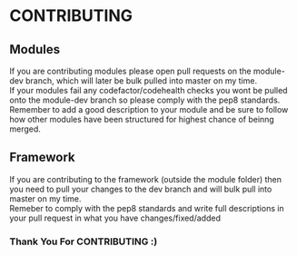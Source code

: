 # CONTRIBUTING

## Modules
If you are contributing modules please open pull requests on the module-dev branch, which will later be bulk pulled into master on my time.  
If your modules fail any codefactor/codehealth checks you wont be pulled onto the module-dev branch so please comply with the pep8 standards.
Remember to add a good description to your module and be sure to follow how other modules have been structured for highest chance of beinng merged.  

## Framework
If you are contributing to the framework (outside the module folder) then you need to pull your changes to the dev branch and will bulk pull into master on my time.  
Remeber to comply with the pep8 standards and write full descriptions in your pull request in what you have changes/fixed/added

  
### Thank You For CONTRIBUTING :)
